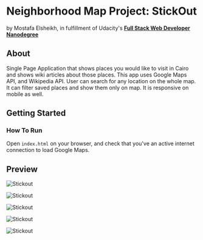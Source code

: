 # Neighborhood Map Project: StickOut
by Mostafa Elsheikh, in fulfillment of Udacity's <i class="icon-cog"></i> **[Full Stack Web Developer Nanodegree](https://www.udacity.com/course/nd004)**

## About

Single Page Application that shows places you would like to visit in Cairo and shows wiki articles about those places. This app uses Google Maps API, and Wikipedia API.
User can search for any location on the whole map. It can filter saved places and show them only on map. It is responsive on mobile as well.

## Getting Started

### How To Run

Open `index.html` on your browser, and check that you've an active internet connection to load Google Maps.

## Preview

![Stickout](https://github.com/Sasa94s/FullStack-ND/blob/master/Project%205/Preview/Preview01.PNG)

![Stickout](https://github.com/Sasa94s/FullStack-ND/blob/master/Project%205/Preview/Preview02.PNG)

![Stickout](https://github.com/Sasa94s/FullStack-ND/blob/master/Project%205/Preview/Preview03.PNG)

![Stickout](https://github.com/Sasa94s/FullStack-ND/blob/master/Project%205/Preview/Preview04.PNG)

![Stickout](https://github.com/Sasa94s/FullStack-ND/blob/master/Project%205/Preview/Preview05.PNG)

